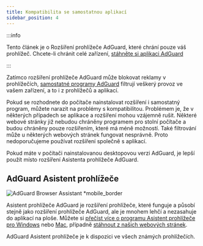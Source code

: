 ```yaml
---
title: Kompatibilita se samostatnou aplikací
sidebar_position: 4
---
```


:::info

Tento článek je o Rozšíření prohlížeče AdGuard, které chrání pouze váš prohlížeč. Chcete-li chránit celé zařízení, [stáhněte si aplikaci AdGuard](https://agrd.io/download-kb-adblock)

:::

Zatímco rozšíření prohlížeče AdGuard může blokovat reklamy v prohlížečích, [samostatné programy AdGuard](/adguard-browser-extension/comparison-standalone) filtrují veškerý provoz ve vašem zařízení, a to i z prohlížečů a aplikací.

Pokud se rozhodnete do počítače nainstalovat rozšíření i samostatný program, můžete narazit na problémy s kompatibilitou. Problémem je, že v některých případech se aplikace a rozšíření mohou vzájemně rušit. Některé webové stránky již nebudou chráněny programem pro stolní počítače a budou chráněny pouze rozšířením, které má méně možností. Také filtrování může u některých webových stránek fungovat nesprávně. Proto nedoporučujeme používat rozšíření společně s aplikací.

Pokud máte v počítači nainstalovanou desktopovou verzi AdGuard, je lepší použít místo rozšíření Asistenta prohlížeče AdGuard.

## AdGuard Asistent prohlížeče

![AdGuard Browser Assistant \*mobile\_border](https://cdn.adtidy.org/content/kb/ad_blocker/browser_extension/ad_blocker_browser_extension_assistant.png)

Asistent prohlížeče AdGuard je rozšíření prohlížeče, které funguje a působí stejně jako rozšíření prohlížeče AdGuard, ale je mnohem lehčí a nezasahuje do aplikací na ploše. Můžete si [přečíst více o programu Asistent prohlížeče pro Windows](/adguard-for-windows/browser-assistant) nebo [Mac](/adguard-for-mac/features/browser-assistant), případně [stáhnout z našich webových stránek](https://adguard.com/adguard-assistant/overview.html).

AdGuard Asistent prohlížeče je k dispozici ve všech známých prohlížečích.

